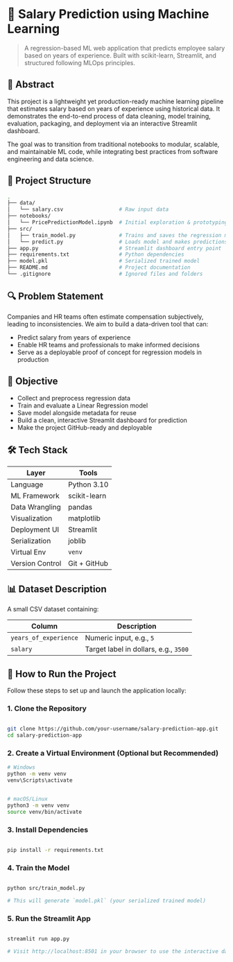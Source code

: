 # 📌 Salary Prediction using Machine Learning

> A regression-based ML web application that predicts employee salary based on years of experience. Built with scikit-learn, Streamlit, and structured following MLOps principles.

## 🧠 Abstract

This project is a lightweight yet production-ready machine learning pipeline that estimates salary based on years of experience using historical data. It demonstrates the end-to-end process of data cleaning, model training, evaluation, packaging, and deployment via an interactive Streamlit dashboard.

The goal was to transition from traditional notebooks to modular, scalable, and maintainable ML code, while integrating best practices from software engineering and data science.

## 📂 Project Structure

```bash
.
├── data/
│   └── salary.csv                  # Raw input data
├── notebooks/
│   └── PricePredictionModel.ipynb  # Initial exploration & prototyping
├── src/
│   ├── train_model.py              # Trains and saves the regression model
│   └── predict.py                  # Loads model and makes predictions
├── app.py                          # Streamlit dashboard entry point
├── requirements.txt                # Python dependencies
├── model.pkl                       # Serialized trained model
├── README.md                       # Project documentation
└── .gitignore                      # Ignored files and folders
```

## 🔍 Problem Statement

Companies and HR teams often estimate compensation subjectively, leading to inconsistencies. We aim to build a data-driven tool that can:

- Predict salary from years of experience
- Enable HR teams and professionals to make informed decisions
- Serve as a deployable proof of concept for regression models in production

## 🎯 Objective

- Collect and preprocess regression data
- Train and evaluate a Linear Regression model
- Save model alongside metadata for reuse
- Build a clean, interactive Streamlit dashboard for prediction
- Make the project GitHub-ready and deployable

## 🛠️ Tech Stack

| Layer | Tools |
|-------|-------|
| Language | Python 3.10 |
| ML Framework | scikit-learn |
| Data Wrangling | pandas |
| Visualization | matplotlib |
| Deployment UI | Streamlit |
| Serialization | joblib |
| Virtual Env | `venv` |
| Version Control | Git + GitHub |

## 📊 Dataset Description

A small CSV dataset containing:

| Column | Description |
|--------|-------------|
| `years_of_experience` | Numeric input, e.g., `5` |
| `salary` | Target label in dollars, e.g., `3500` |

## 🚀 How to Run the Project

Follow these steps to set up and launch the application locally:

### 1. Clone the Repository  

```bash

git clone https://github.com/your-username/salary-prediction-app.git
cd salary-prediction-app
```

### 2. Create a Virtual Environment (Optional but Recommended)

```bash
# Windows
python -m venv venv
venv\Scripts\activate
```

```bash

# macOS/Linux
python3 -m venv venv
source venv/bin/activate
```

### 3. Install Dependencies  

```bash

pip install -r requirements.txt

```

### 4. Train the Model

```bash

python src/train_model.py

# This will generate `model.pkl` (your serialized trained model)
```

### 5. Run the Streamlit App

```bash

streamlit run app.py

# Visit http://localhost:8501 in your browser to use the interactive dashboard

```
